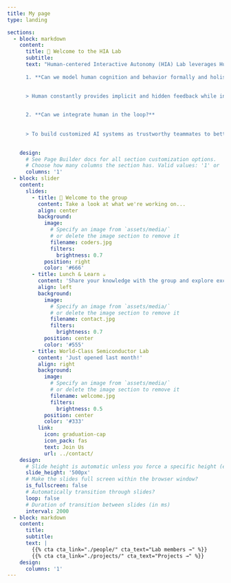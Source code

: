 ```yaml
---
title: My page
type: landing

sections:
  - block: markdown
    content:
      title: 👋 Welcome to the HIA Lab
      subtitle: 
      text: "Human-centered Interactive Autonomy (HIA) Lab leverages Human Factors research techniques,  human-in-the-loop reinforcement learning and trustworthy machine learning algorithms to design human-centered and trust-aware customized autonomy. We aim to answer two fundamental questions:
      
      1. **Can we model human cognition and behavior formally and holistically?**  
      

      > Human constantly provides implicit and hidden feedback while interacting with autonomous systems. It is crucial to leverage the multimodal human sensory data to formally define models that are generalizable and personalized.
      

      2. **Can we integrate human in the loop?**
      
      
      > To build customized AI systems as trustworthy teammates to better collaborate with human users in complex decision-making tasks, we aim to integrate human in the framework to achieve transparent and responsive interaction without interrupting or intruding."
      

    design:
      # See Page Builder docs for all section customization options.
      # Choose how many columns the section has. Valid values: '1' or '2'.
      columns: '1'
  - block: slider
    content:
      slides:
        - title: 👋 Welcome to the group
          content: Take a look at what we're working on...
          align: center
          background:
            image:
              # Specify an image from `assets/media/`
              # or delete the image section to remove it
              filename: coders.jpg
              filters:
                brightness: 0.7
            position: right
            color: '#666'
        - title: Lunch & Learn ☕️
          content: 'Share your knowledge with the group and explore exciting new topics together!'
          align: left
          background:
            image:
              # Specify an image from `assets/media/`
              # or delete the image section to remove it
              filename: contact.jpg
              filters:
                brightness: 0.7
            position: center
            color: '#555'
        - title: World-Class Semiconductor Lab
          content: 'Just opened last month!'
          align: right
          background:
            image:
              # Specify an image from `assets/media/`
              # or delete the image section to remove it
              filename: welcome.jpg
              filters:
                brightness: 0.5
            position: center
            color: '#333'
          link:
            icon: graduation-cap
            icon_pack: fas
            text: Join Us
            url: ../contact/
    design:
      # Slide height is automatic unless you force a specific height (e.g. '400px')
      slide_height: '500px'
      # Make the slides full screen within the browser window?
      is_fullscreen: false
      # Automatically transition through slides?
      loop: false
      # Duration of transition between slides (in ms)
      interval: 2000
  - block: markdown
    content:
      title:
      subtitle:
      text: |
        {{% cta cta_link="./people/" cta_text="Lab members →" %}} 
        {{% cta cta_link="./projects/" cta_text="Projects →" %}}
    design:
      columns: '1'
---
```

